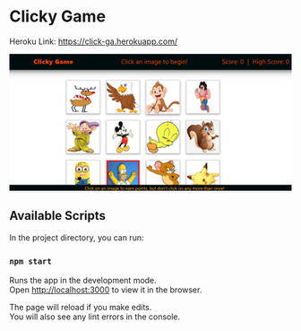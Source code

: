 
# Clicky Game

Heroku Link: https://click-ga.herokuapp.com/

   ![Alt Text](https://github.com/etabdi/click-game/blob/master/src/images/home.JPG)



## Available Scripts

In the project directory, you can run:

### `npm start`

Runs the app in the development mode.<br />
Open [http://localhost:3000](http://localhost:3000) to view it in the browser.

The page will reload if you make edits.<br />
You will also see any lint errors in the console.

